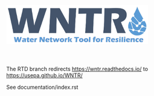 <h1>
<img src="https://raw.githubusercontent.com/usepa/wntr/main/documentation/figures/logo.jpg" width="375">
</h1><br>

The RTD branch redirects
https://wntr.readthedocs.io/ to https://usepa.github.io/WNTR/

See documentation/index.rst
